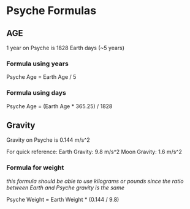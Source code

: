 # Psyche Formulas
## AGE
1 year on Psyche is 1828 Earth days (~5 years)

### Formula using years
Psyche Age = Earth Age / 5

### Formula using days
Psyche Age = (Earth Age * 365.25) / 1828

## Gravity
Gravity on Psyche is 0.144 m/s^2

For quick reference: 
Earth Gravity: 9.8 m/s^2
Moon Gravity: 1.6 m/s^2

### Formula for weight
*this formula should be able to use kilograms or pounds since the ratio between Earth and Psyche gravity is the same*

Psyche Weight = Earth Weight * (0.144 / 9.8)

